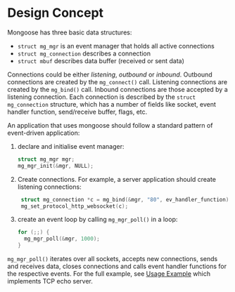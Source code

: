 # Design Concept

Mongoose has three basic data structures:

- `struct mg_mgr` is an event manager that holds all active connections
- `struct mg_connection` describes a connection
- `struct mbuf` describes data buffer (received or sent data)

Connections could be either *listening*, *outbound* or *inbound*. Outbound
connections are created by the `mg_connect()` call. Listening connections are
created by the `mg_bind()` call. Inbound connections are those accepted by a
listening connection. Each connection is described by the `struct mg_connection`
structure, which has a number of fields like socket, event handler function,
send/receive buffer, flags, etc.

An application that uses mongoose should follow a standard pattern of
event-driven application:

1. declare and initialise event manager:

    ```c
    struct mg_mgr mgr;
    mg_mgr_init(&mgr, NULL);
    ```
2. Create connections. For example, a server application should create
   listening connections:

   ```c
    struct mg_connection *c = mg_bind(&mgr, "80", ev_handler_function);
    mg_set_protocol_http_websocket(c);
   ```

3. create an event loop by calling `mg_mgr_poll()` in a loop:

    ```c
    for (;;) {
      mg_mgr_poll(&mgr, 1000);
    }
    ```

`mg_mgr_poll()` iterates over all sockets, accepts new connections, sends and
receives data, closes connections and calls event handler functions for the
respective events. For the full example, see
[Usage Example](#/overview/usage-example.md/)
which implements TCP echo server.
